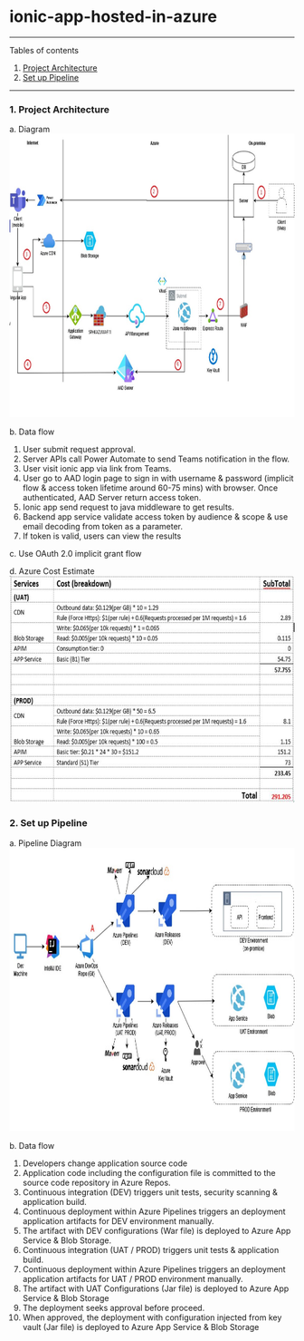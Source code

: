 # ionic-app-hosted-in-azure

*******
Tables of contents  
 1. [Project Architecture](#projectArchitecture )
 2. [Set up Pipeline](#SetupPipeline)

*******

<div id='projectArchitecture'/>

### 1. Project Architecture

a. Diagram
<br/>
<img src="./images/ionic-app-architecture-diagram.jpg" width="800" height="500">

b. Data flow

<ol>
<li>User submit request approval.</li>
<li>Server APIs call Power Automate to send Teams notification in the flow.</li>
<li>User visit ionic app via link from Teams.</li>
<li>User go to AAD login page to sign in with username & password (implicit flow & access token lifetime around 60-75 mins) with browser. Once authenticated, AAD Server return access token.</li>
<li>Ionic app send request to java middleware to get results.</li>
<li>Backend app service validate access token by audience & scope & use email decoding from token as a parameter.</li>
<li>If token is valid, users can view the results</li>
</ol>

c. Use OAuth 2.0 implicit grant flow

d. Azure Cost Estimate
<br/>
<img src="./images/ionic-app-azure-cost-estimate.jpg" width="600" height="400">


<div id='SetupPipeline'/>  

### 2. Set up Pipeline

a. Pipeline Diagram
<br/>
<img src="./images/ionic-app-pipeline-design-diagram.jpg" width="800" height="500">

b. Data flow

<ol>
<li>Developers change application source code</li>
<li>Application code including the configuration file is committed to the source code repository in Azure Repos.</li>
<li>Continuous integration (DEV) triggers unit tests, security scanning & application build.</li>
<li>Continuous deployment within Azure Pipelines triggers an deployment application artifacts for DEV environment manually.</li>
<li>The artifact with DEV configurations (War file) is deployed to Azure App Service & Blob Storage.</li>
<li>Continuous integration (UAT / PROD) triggers unit tests & application build.</li>
<li>Continuous deployment within Azure Pipelines triggers an deployment application artifacts for UAT / PROD environment manually.</li>
<li>The artifact with UAT Configurations (Jar file) is deployed to Azure App Service & Blob Storage</li>
<li>The deployment seeks approval before proceed.</li>
<li>When approved, the deployment with configuration injected from key vault (Jar file) is deployed to Azure App Service & Blob Storage</li>
</ol>
